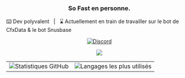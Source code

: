 <h3 align="center">So Fast en personne.</h3>

<p>⌨️ Dev polyvalent &nbsp;&nbsp;|&nbsp;&nbsp; ⌛ Actuellement en train de travailler sur le bot de CfxData & le bot Snusbase</p>

<div align="center">
  <a href="https://discord.com/users/1152591774741708891">
    <img src="https://img.shields.io/badge/Discord-5865F2?style=for-the-badge&logo=discord&logoColor=white" alt="Discord">
  </a>
</div>

<p align="center">
  <a href="https://skillicons.dev">
    <img src="https://skillicons.dev/icons?i=python,js,php,mysql,css,html,lua" />
  </a>
</p>

<table align="center">
  <tr>
    <td><img src="https://github-readme-stats.vercel.app/api?username=so-fastof&show_icons=true&theme=radical&hide_border=true&count_private=true" alt="Statistiques GitHub" /></td>
    <td><img src="https://github-readme-stats.vercel.app/api/top-langs/?username=so-fastof&layout=compact&theme=radical&hide_border=true&langs_count=8" alt="Langages les plus utilisés" /></td>
  </tr>
</table>
